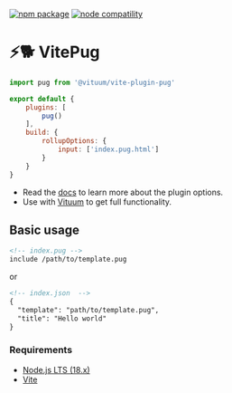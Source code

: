 <a href="https://npmjs.com/package/@vituum/vite-plugin-pug"><img src="https://img.shields.io/npm/v/@vituum/vite-plugin-pug.svg" alt="npm package"></a>
<a href="https://nodejs.org/en/about/releases/"><img src="https://img.shields.io/node/v/@vituum/vite-plugin-pug.svg" alt="node compatility"></a>

# ⚡️🐕 VitePug

```js
import pug from '@vituum/vite-plugin-pug'

export default {
    plugins: [
        pug()
    ],
    build: {
        rollupOptions: {
            input: ['index.pug.html']
        }
    }
}
```

* Read the [docs](https://vituum.dev/plugins/pug.html) to learn more about the plugin options.
* Use with [Vituum](https://vituum.dev) to get full functionality.

## Basic usage

```html
<!-- index.pug -->
include /path/to/template.pug
```
or
```html
<!-- index.json  -->
{
  "template": "path/to/template.pug",
  "title": "Hello world"
}
```

### Requirements

- [Node.js LTS (18.x)](https://nodejs.org/en/download/)
- [Vite](https://vitejs.dev/)
